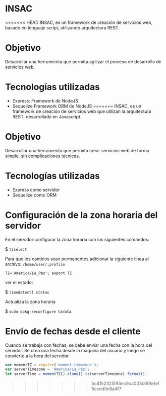 # INSAC
<<<<<<< HEAD
INSAC, es un framework de creación de servicios web, basado en lenguaje script, utilizando arquitectura REST.

# Objetivo
Desarrollar una herramienta que permita agilizar el proceso de desarrollo de servicios web.

# Tecnologías utilizadas
- Express: Framework de NodeJS
- Sequelize Framework ORM de NodeJS
=======
INSAC, es un framework de creación de servicios web que utilizan la arquitectura REST, desarrollado en Javascript.

# Objetivo
Desarrollar una herramienta que permita crear servicios web de forma simple, sin complicaciones técnicas.

# Tecnologías utilizadas
- Express como servidor
- Sequelize como ORM

# Configuración de la zona horaria del servidor
En el servidor configurar la zona horaria con los siguientes comandos:

$ `tzselect`

Para que los cambios sean permanentes adicionar la siguiente línea al archivo: `/home/user/.profile`

`TZ='America/La_Paz'; export TZ`

ver el estado:

$ `timedatectl status`

Actualiza la zona horaria

$ `sudo dpkg-reconfigure tzdata`

# Envio de fechas desde el cliente
Cuando se trabaja con fechas, se debe enviar una fecha con la hora del servidor.
Se crea una fecha desde la maquina del usuario y luego se convierte a la hora del servidor.
``` js
var momentTZ = require('moment-timezone');
var serverTimezone = 'America/La_Paz';
let serverTime = momentTZ().clone().tz(serverTimezone).format();
```
>>>>>>> 5c4152325f93ec9ca023c60fefef5cced0c6a4f7
